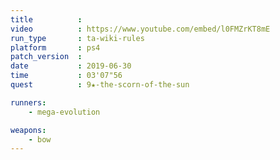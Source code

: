 ```yaml
---
title          :
video          : https://www.youtube.com/embed/l0FMZrKT8mE
run_type       : ta-wiki-rules
platform       : ps4
patch_version  : 
date           : 2019-06-30
time           : 03'07"56
quest          : 9★-the-scorn-of-the-sun

runners:
    - mega-evolution

weapons:
    - bow
---
```

